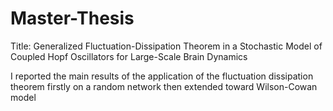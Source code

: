 # Master-Thesis
Title: Generalized Fluctuation-Dissipation Theorem in a Stochastic Model of Coupled Hopf Oscillators for Large-Scale Brain Dynamics


I reported the main results of the application of the fluctuation dissipation theorem firstly on a random network then extended toward Wilson-Cowan model 
